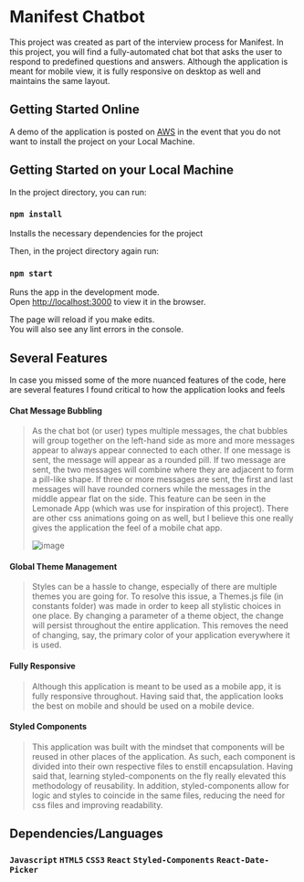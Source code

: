 # Manifest Chatbot

This project was created as part of the interview process for Manifest. In this project, you will find a fully-automated chat bot that asks the user to respond to predefined questions and answers. Although the application is meant for mobile view, it is fully responsive on desktop as well and maintains the same layout.

## Getting Started Online

A demo of the application is posted on [AWS](https://manifest-project.s3-us-west-1.amazonaws.com/index.html) in the event that you do not want to install the project on your Local Machine.

## Getting Started on your Local Machine

In the project directory, you can run:

### `npm install`

Installs the necessary dependencies for the project

Then, in the project directory again run:

### `npm start`

Runs the app in the development mode.\
Open [http://localhost:3000](http://localhost:3000) to view it in the browser.

The page will reload if you make edits.\
You will also see any lint errors in the console.

## Several Features

In case you missed some of the more nuanced features of the code, here are several features I found critical to how the application looks and feels

#### **Chat Message Bubbling**
> As the chat bot (or user) types multiple messages, the chat bubbles will group together on the left-hand side as more and more messages appear to always appear connected to each other. If one message is sent, the message will appear as a rounded pill. If two message are sent, the two messages will combine where they are adjacent to form a pill-like shape. If three or more messages are sent, the first and last messages will have rounded corners while the messages in the middle appear flat on the side. This feature can be seen in the Lemonade App (which was use for inspiration of this project). There are other css animations going on as well, but I believe this one really gives the application the feel of a mobile chat app.
> 
> ![image](https://user-images.githubusercontent.com/38920987/118435990-cf0bbc80-b694-11eb-9870-f55587532f34.png)

#### **Global Theme Management**
> Styles can be a hassle to change, especially of there are multiple themes you are going for. To resolve this issue, a Themes.js file (in constants folder) was made in order to keep all stylistic choices in one place. By changing a parameter of a theme object, the change will persist throughout the entire application. This removes the need of changing, say, the primary color of your application everywhere it is used.

#### **Fully Responsive**
> Although this application is meant to be used as a mobile app, it is fully responsive throughout. Having said that, the application looks the best on mobile and should be used on a mobile device.

#### **Styled Components**
> This application was built with the mindset that components will be reused in other places of the application. As such, each component is divided into their own respective files to enstill encapsulation. Having said that, learning styled-components on the fly really elevated this methodology of reusability. In addition, styled-components allow for logic and styles to coincide in the same files, reducing the need for css files and improving readability.

## Dependencies/Languages

### `Javascript` `HTML5` `CSS3` `React` `Styled-Components` `React-Date-Picker`

